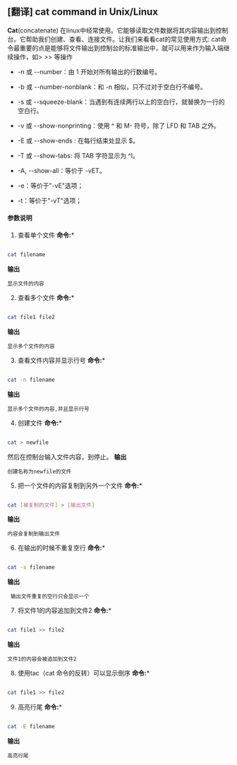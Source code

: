 ## [翻译] cat command in Unix/Linux 

**Cat**(concatenate) 在linux中经常使用。它能够读取文件数据将其内容输出到控制台。它帮助我们创建、查看、连接文件。让我们来看看cat的常见使用方式:
cat命令最重要的点是能够将文件输出到控制台的标准输出中，就可以用来作为输入端继续操作，如> >> 等操作

* -n 或 --number：由 1 开始对所有输出的行数编号。

* -b 或 --number-nonblank：和 -n 相似，只不过对于空白行不编号。

* -s 或 --squeeze-blank：当遇到有连续两行以上的空白行，就替换为一行的空白行。

* -v 或 --show-nonprinting：使用 ^ 和 M- 符号，除了 LFD 和 TAB 之外。

* -E 或 --show-ends : 在每行结束处显示 $。

* -T 或 --show-tabs: 将 TAB 字符显示为 ^I。

* -A, --show-all：等价于 -vET。

* -e：等价于"-vE"选项；

* -t：等价于"-vT"选项；

#### 参数说明

1. 查看单个文件
**命令:***

```bash

cat filename

```
**输出**

```
显示文件的内容

```

2. 查看多个文件
**命令:***

```bash

cat file1 file2

```
**输出**

```
显示多个文件的内容

```

3. 查看文件内容并显示行号
**命令:***

```bash

cat -n filename

```
**输出**

```
显示多个文件的内容,并且显示行号

```

4. 创建文件 
**命令:***

```bash

cat > newfile

```
然后在控制台输入文件内容，到<c-c>停止。
**输出**

```
创建名称为newfile的文件

```

5. 把一个文件的内容复制到另外一个文件
**命令:***

```bash

cat [被复制的文件] > [输出文件]

```
**输出**

```
内容会复制到输出文件
```

6. 在输出的时候不重复空行
**命令:***

```bash

cat -s filename

```
**输出**

```
 输出文件重复的空行只会显示一个
```

7. 将文件1的内容追加到文件2
**命令:***

```bash

cat file1 >> file2

```
**输出**

```
文件1的内容会被追加到文件2

```

8.  使用tac（cat 命令的反转）可以显示倒序
**命令:***

```bash

cat file1 >> file2

```

9. 高亮行尾
**命令:***

```bash

cat -E filename

```
**输出**

```
高亮行尾

```
